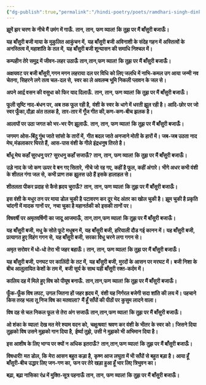 ```yaml
---
{"dg-publish":true,"permalink":"/hindi-poetry/poets/ramdhari-singh-dinkar/neel-kusum/04-vyala-vijay/"}
---
```


**झूमें झर चरण के नीचे मैं उमंग में गाऊँ.**
**तान, तान, फण व्याल! कि तुझ पर मैं बाँसुरी बजाऊँ।**

**यह बाँसुरी बजी माया के मुकुलित आकुंचन में,**
**यह बाँसुरी बजी अविनाशी के संदेह गहन में**
**अस्तित्वों के अनस्तित्व में,महाशांति के तल में,**
**यह बाँसुरी बजी शून्यासन की समाधि निश्चल में।**

**कम्पहीन तेरे समुद्र में जीवन-लहर उठाऊँ**
**तान,तान,फण व्याल! कि तुझ पर मैं बाँसुरी बजाऊँ।**

**अक्षयवट पर बजी बाँसुरी,गगन मगन लहराया**
**दल पर विधि को लिए जलधि में नाभि-कमल उग आया**
**जन्मी नव चेतना, सिहरने लगे तत्व चल-दल से,**
**स्वर का ले अवलम्ब भूमि निकली प्लावन के जल से।**

**अपने आर्द्र वसन की वसुधा को फिर याद दिलाऊँ.**
**तान, तान, फण व्याल! कि तुझ पर मैं बाँसुरी बजाऊँ।**

**फूली सृष्टि नाद-बंधन पर, अब तक फूल रही है,**
**वंशी के स्वर के धागे में धरती झूल रही है।**
**आदि-छोर पर जो स्वर फूँका,दौड़ा अंत तलक है,**
**तार-तार में गूँज गीत की,कण-कण-बीच झलक है।**

**आलापों पर उठा जगत को भर-भर पेंग झूलाऊँ.**
**तान, तान, फण व्याल! कि तुझ पर मैं बाँसुरी बजाऊँ।**

**जगमग ओस-बिंदु गुंथ जाते सांसो के तारों में,**
**गीत बदल जाते अनजाने मोती के हारों में।**
**जब-जब उठता नाद मेघ,मंडलाकार घिरते हैं,**
**आस-पास वंशी के गीले इंद्रधनुष तिरते है।**

**बाँधू मेघ कहाँ सुरधनु पर? सुरधनु कहाँ सजाऊँ?**
**तान, तान, फण व्याल! कि तुझ पर मैं बाँसुरी बजाऊँ।**

**उड़े नाद के जो कण ऊपर वे बन गए सितारे,**
**नीचे जो रह गए, कहीं है फूल, कहीं अंगारे।**
**भीगे अधर कभी वंशी के शीतल गंगा जल से,**
**कभी प्राण तक झुलस उठे हैं इसके हालाहल से।**

**शीतलता पीकर प्रदाह से कैसे ह्रदय चुराऊँ?**
**तान, तान, फण व्याल! कि तुझ पर मैं बाँसुरी बजाऊँ।**

**इस वंशी के मधुर तन पर माया डोल चुकी है**
**पटावरण कर दूर भेद अंतर का खोल चुकी है।**
**झूम चुकी है प्रकृति चांदनी में मादक गानों पर,**
**नचा चुका है महानर्तकी को इसकी तानों पर।**

**विषवर्षी पर अमृतवर्षिणी का जादू आजमाऊँ,**
**तान,तान,फण व्याल! कि तुझ पर मैं बाँसुरी बजाऊँ।**

**यह बाँसुरी बजी, मधु के सोते फूटे मधुबन में,**
**यह बाँसुरी बजी, हरियाली दौड गई कानन में।**
**यह बाँसुरी बजी, प्रत्यागत हुए विहंग गगन से,**
**यह बाँसुरी बजी, सरका विधु चरने लगा गगन से।**

**अमृत सरोवर में धो-धो तेरा भी जहर बहाऊँ।**
**तान, तान, फण व्याल! कि तुझ पर मैं बाँसुरी बजाऊँ।**

**यह बाँसुरी बजी, पनघट पर कालिंदी के तट में,**
**यह बाँसुरी बजी, मुरदों के आसन पर मरघट में।**
**बजी निशा के बीच आलुलायित केशों के तम में,**
**बजी सूर्य के साथ यही बाँसुरी रक्त-कर्दम में।**

**कालिय दह में मिले हुए विष को पीयूष बनाऊँ.**
**तान,तान,फण व्याल! कि तुझ पर मैं बाँसुरी बजाऊँ।**

**फूँक-फूँक विष लपट, उगल जितना हों जहर ह्रदय में,**
**वंशी यह निर्गरल बजेगी सदा शांति की लय में।**
**पहचाने किस तरह भला तू निज विष का मतवाला?**
**मैं हूँ साँपों की पीठों पर कुसुम लादने वाला।**

**विष दह से चल निकल फूल से तेरा अंग सजाऊँ**
**तान,तान,फण व्याल! कि तुझ पर मैं बाँसुरी बजाऊँ।**

**ओ शंका के व्याल! देख मत मेरे श्याम वदन को,**
**चक्षुःश्रवा! श्रवण कर वंशी के भीतर के स्वर को।**
**जिसने दिया तुझको विष उसने मुझको गान दिया है,**
**ईर्ष्या तुझे, उसी ने मुझको भी अभिमान दिया है।**

**इस आशीष के लिए भाग्य पर क्यों न अधिक इतराऊँ?**
**तान,तान,फण व्याल! कि तुझ पर मैं बाँसुरी बजाऊँ।**

**विषधारी! मत डोल, कि मेरा आसन बहुत कड़ा है,**
**कृष्ण आज लघुता में भी साँपों से बहुत बड़ा है।**
**आया हूँ बाँसुरी-बीच उद्धार लिए जन-गण का,**
**फन पर तेरे खड़ा हुआ हूँ भार लिए त्रिभुवन का।**

**बढ़ा, बढ़ा नासिका रंध्र में मुक्ति-सूत्र पहनाऊँ**
**तान, तान, फण व्याल! कि तुझ पर मैं बाँसुरी बजाऊँ।**